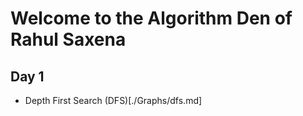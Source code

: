 # Welcome to the Algorithm Den of Rahul Saxena





## Day 1

  * Depth First Search (DFS)[./Graphs/dfs.md]